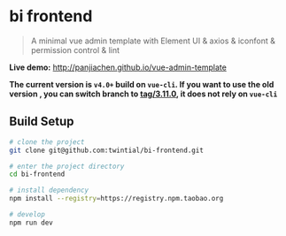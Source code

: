 # bi frontend

> A minimal vue admin template with Element UI & axios & iconfont & permission control & lint

**Live demo:** http://panjiachen.github.io/vue-admin-template


**The current version is `v4.0+` build on `vue-cli`. If you want to use the old version , you can switch branch to [tag/3.11.0](https://github.com/PanJiaChen/vue-admin-template/tree/tag/3.11.0), it does not rely on `vue-cli`**

## Build Setup


```bash
# clone the project
git clone git@github.com:twintial/bi-frontend.git

# enter the project directory
cd bi-frontend

# install dependency
npm install --registry=https://registry.npm.taobao.org

# develop
npm run dev
```
